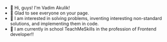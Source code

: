  - :boy: Hi, guys! I'm Vadim Akulik! 
 - :eyes: Glad to see everyone on your page.
 - :muscle: I am interested in solving problems, inventing interesting non-standard solutions, and implementing them in code.
 - :briefcase: I am currently in school TeachMeSkills in the profession of Frontend developer!!
<!---
lodkaby/Vadim-Akulik is a ✨ special ✨ repository because its `README.md` (this file) appears on your GitHub profile.
You can click the Preview link to take a look at your changes.
---> 
